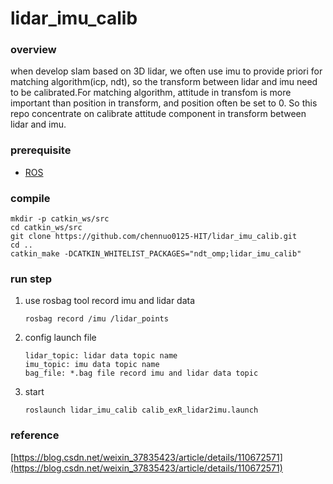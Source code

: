 # lidar_imu_calib

### overview

when develop slam based on 3D lidar, we often use imu to provide priori for matching algorithm(icp, ndt), so the transform between lidar and imu need to be calibrated.For matching algorithm, attitude in transfom is more important than position in transform, and position often be set to 0. So this repo concentrate on calibrate attitude component in transform between lidar and imu.

### prerequisite

- [ROS](http://wiki.ros.org/kinetic/Installation/Ubuntu)
### compile
```
mkdir -p catkin_ws/src
cd catkin_ws/src
git clone https://github.com/chennuo0125-HIT/lidar_imu_calib.git
cd ..
catkin_make -DCATKIN_WHITELIST_PACKAGES="ndt_omp;lidar_imu_calib"
```
### run step

1. use rosbag tool record imu and lidar data

   ```
   rosbag record /imu /lidar_points
   ```

2. config launch file

   ```
   lidar_topic: lidar data topic name
   imu_topic: imu data topic name
   bag_file: *.bag file record imu and lidar data topic
   ```


3. start

   ```
   roslaunch lidar_imu_calib calib_exR_lidar2imu.launch
   ```
### reference
[https://blog.csdn.net/weixin_37835423/article/details/110672571](https://blog.csdn.net/weixin_37835423/article/details/110672571)
   
